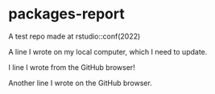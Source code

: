 # packages-report
A test repo made at rstudio::conf(2022)

A line I wrote on my local computer, which I need to update.

I line I wrote from the GitHub browser!

Another line I wrote on the GitHub browser.
